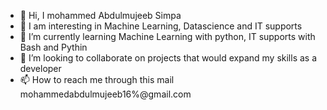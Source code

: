 - 👋 Hi, I mohammed Abdulmujeeb Simpa
- 👀 I am interesting in Machine Learning, Datascience and IT supports
- 🌱 I’m currently learning Machine Learning with python, IT supports with Bash and Pythin
- 💞️ I’m looking to collaborate on projects that would expand my skills as a developer
- 📫 How to reach me through this mail mohammedabdulmujeeb16%@gmail.com

<!---
Tekashi-Simpa/Tekashi-Simpa is a ✨ special ✨ repository because its `README.md` (this file) appears on your GitHub profile.
You can click the Preview link to take a look at your changes.
--->
